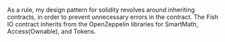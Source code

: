 As a rule, my design pattern for solidity revolves around inheriting contracts, in order to prevent unnecessary errors in the contract.
The Fish IO contract inherits from the OpenZeppelin libraries for SmartMath, Access(Ownable), and Tokens.
